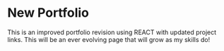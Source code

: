 # New Portfolio

This is an improved portfolio revision using REACT with updated project links.
This will be an ever evolving page that will grow as my skills do!

